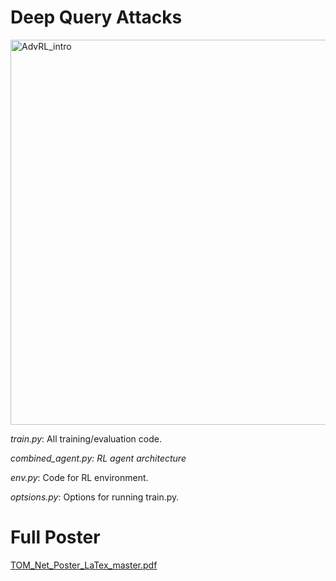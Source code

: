 # Deep Query Attacks

<img width="616" alt="AdvRL_intro" src="https://user-images.githubusercontent.com/25711756/174417165-1edeec7e-d199-4469-b6cb-83f2e823ac31.png">


*train.py*: All training/evaluation code.

*combined_agent.py: RL agent architecture*

*env.py*: Code for RL environment.

*optsions.py*: Options for running train.py.

# Full Poster

[TOM_Net_Poster_LaTex_master.pdf](https://github.com/alomrani/AdvRL/files/8932759/TOM_Net_Poster_LaTex_master.pdf)
